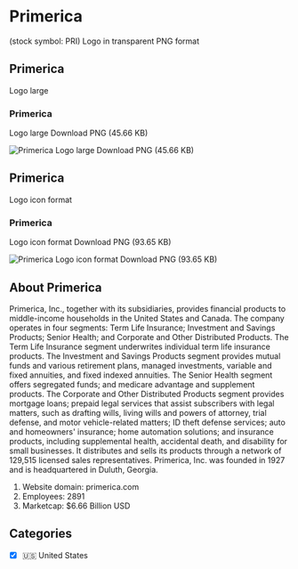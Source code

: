# Primerica
 (stock symbol: PRI) Logo in transparent PNG format

## Primerica
 Logo large

### Primerica
 Logo large Download PNG (45.66 KB)

![Primerica
 Logo large Download PNG (45.66 KB)](/img/orig/PRI_BIG-cbe8c24f.png)

## Primerica
 Logo icon format

### Primerica
 Logo icon format Download PNG (93.65 KB)

![Primerica
 Logo icon format Download PNG (93.65 KB)](/img/orig/PRI-bbcf08cf.png)

## About Primerica


Primerica, Inc., together with its subsidiaries, provides financial products to middle-income households in the United States and Canada. The company operates in four segments: Term Life Insurance; Investment and Savings Products; Senior Health; and Corporate and Other Distributed Products. The Term Life Insurance segment underwrites individual term life insurance products. The Investment and Savings Products segment provides mutual funds and various retirement plans, managed investments, variable and fixed annuities, and fixed indexed annuities. The Senior Health segment offers segregated funds; and medicare advantage and supplement products. The Corporate and Other Distributed Products segment provides mortgage loans; prepaid legal services that assist subscribers with legal matters, such as drafting wills, living wills and powers of attorney, trial defense, and motor vehicle-related matters; ID theft defense services; auto and homeowners' insurance; home automation solutions; and insurance products, including supplemental health, accidental death, and disability for small businesses. It distributes and sells its products through a network of 129,515 licensed sales representatives. Primerica, Inc. was founded in 1927 and is headquartered in Duluth, Georgia.

1. Website domain: primerica.com
2. Employees: 2891
3. Marketcap: $6.66 Billion USD


## Categories
- [x] 🇺🇸 United States
